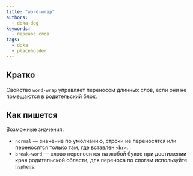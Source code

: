 ```yaml
---
title: "word-wrap"
authors:
  - doka-dog
keywords:
  - перенос слов
tags:
  - doka
  - placeholder
---
```


## Кратко

Свойство `word-wrap` управляет переносом длинных слов, если они не помещаются в родительский блок.

## Как пишется

Возможные значения:

- `normal` — значение по умолчанию, строки не переносятся или переносятся только там, где вставлен [`<br>`](/html/br-pros-cons).
- `break-word` — слово переносится на любой букве при достижении края родительской области, для переноса по слогам используйте [`hyphens`](/css/hyphens).
